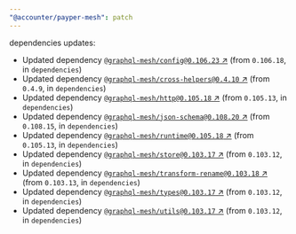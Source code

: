 ```yaml
---
"@accounter/payper-mesh": patch
---
```

dependencies updates:
  - Updated dependency [`@graphql-mesh/config@0.106.23` ↗︎](https://www.npmjs.com/package/@graphql-mesh/config/v/0.106.23) (from `0.106.18`, in `dependencies`)
  - Updated dependency [`@graphql-mesh/cross-helpers@0.4.10` ↗︎](https://www.npmjs.com/package/@graphql-mesh/cross-helpers/v/0.4.10) (from `0.4.9`, in `dependencies`)
  - Updated dependency [`@graphql-mesh/http@0.105.18` ↗︎](https://www.npmjs.com/package/@graphql-mesh/http/v/0.105.18) (from `0.105.13`, in `dependencies`)
  - Updated dependency [`@graphql-mesh/json-schema@0.108.20` ↗︎](https://www.npmjs.com/package/@graphql-mesh/json-schema/v/0.108.20) (from `0.108.15`, in `dependencies`)
  - Updated dependency [`@graphql-mesh/runtime@0.105.18` ↗︎](https://www.npmjs.com/package/@graphql-mesh/runtime/v/0.105.18) (from `0.105.13`, in `dependencies`)
  - Updated dependency [`@graphql-mesh/store@0.103.17` ↗︎](https://www.npmjs.com/package/@graphql-mesh/store/v/0.103.17) (from `0.103.12`, in `dependencies`)
  - Updated dependency [`@graphql-mesh/transform-rename@0.103.18` ↗︎](https://www.npmjs.com/package/@graphql-mesh/transform-rename/v/0.103.18) (from `0.103.13`, in `dependencies`)
  - Updated dependency [`@graphql-mesh/types@0.103.17` ↗︎](https://www.npmjs.com/package/@graphql-mesh/types/v/0.103.17) (from `0.103.12`, in `dependencies`)
  - Updated dependency [`@graphql-mesh/utils@0.103.17` ↗︎](https://www.npmjs.com/package/@graphql-mesh/utils/v/0.103.17) (from `0.103.12`, in `dependencies`)
